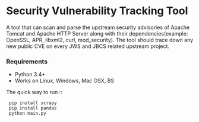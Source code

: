 # Security Vulnerability Tracking Tool
 A tool that can scan and parse the upstream security advisories of Apache Tomcat and Apache HTTP Server along with their dependencies(example: OpenSSL, APR, libxml2, curl, mod_security). The tool should trace down any new public CVE on every JWS and JBCS related upstream project.

### Requirements


* Python 3.4+
* Works on Linux, Windows, Mac OSX, BS


    
 The quick way to run ::

     pip install scrapy
     pip install pandas
     python main.py
